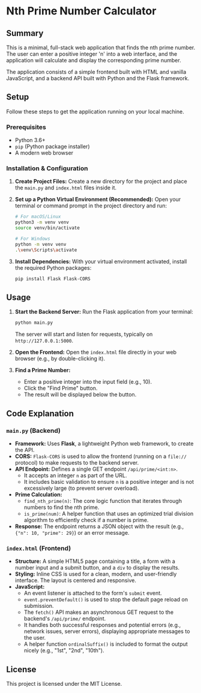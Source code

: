 # Nth Prime Number Calculator

## Summary

This is a minimal, full-stack web application that finds the nth prime number. The user can enter a positive integer 'n' into a web interface, and the application will calculate and display the corresponding prime number.

The application consists of a simple frontend built with HTML and vanilla JavaScript, and a backend API built with Python and the Flask framework.

## Setup

Follow these steps to get the application running on your local machine.

### Prerequisites

- Python 3.6+
- `pip` (Python package installer)
- A modern web browser

### Installation & Configuration

1.  **Create Project Files:**
    Create a new directory for the project and place the `main.py` and `index.html` files inside it.

2.  **Set up a Python Virtual Environment (Recommended):**
    Open your terminal or command prompt in the project directory and run:
    ```bash
    # For macOS/Linux
    python3 -m venv venv
    source venv/bin/activate

    # For Windows
    python -m venv venv
    .\venv\Scripts\activate
    ```

3.  **Install Dependencies:**
    With your virtual environment activated, install the required Python packages:
    ```bash
    pip install Flask Flask-CORS
    ```

## Usage

1.  **Start the Backend Server:**
    Run the Flask application from your terminal:
    ```bash
    python main.py
    ```
    The server will start and listen for requests, typically on `http://127.0.0.1:5000`.

2.  **Open the Frontend:**
    Open the `index.html` file directly in your web browser (e.g., by double-clicking it).

3.  **Find a Prime Number:**
    - Enter a positive integer into the input field (e.g., 10).
    - Click the "Find Prime" button.
    - The result will be displayed below the button.

## Code Explanation

### `main.py` (Backend)

-   **Framework:** Uses **Flask**, a lightweight Python web framework, to create the API.
-   **CORS:** `Flask-CORS` is used to allow the frontend (running on a `file://` protocol) to make requests to the backend server.
-   **API Endpoint:** Defines a single GET endpoint `/api/prime/<int:n>`.
    -   It accepts an integer `n` as part of the URL.
    -   It includes basic validation to ensure `n` is a positive integer and is not excessively large (to prevent server overload).
-   **Prime Calculation:**
    -   `find_nth_prime(n)`: The core logic function that iterates through numbers to find the nth prime.
    -   `is_prime(num)`: A helper function that uses an optimized trial division algorithm to efficiently check if a number is prime.
-   **Response:** The endpoint returns a JSON object with the result (e.g., `{"n": 10, "prime": 29}`) or an error message.

### `index.html` (Frontend)

-   **Structure:** A simple HTML5 page containing a title, a form with a number input and a submit button, and a `div` to display the results.
-   **Styling:** Inline CSS is used for a clean, modern, and user-friendly interface. The layout is centered and responsive.
-   **JavaScript:**
    -   An event listener is attached to the form's `submit` event.
    -   `event.preventDefault()` is used to stop the default page reload on submission.
    -   The `fetch()` API makes an asynchronous GET request to the backend's `/api/prime/` endpoint.
    -   It handles both successful responses and potential errors (e.g., network issues, server errors), displaying appropriate messages to the user.
    -   A helper function `ordinalSuffix()` is included to format the output nicely (e.g., "1st", "2nd", "10th").

## License

This project is licensed under the MIT License.

